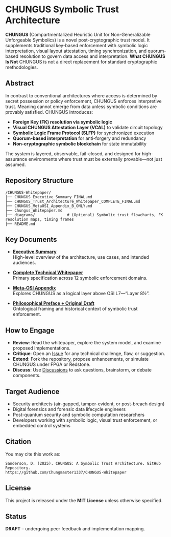 
# CHUNGUS Symbolic Trust Architecture

**CHUNGUS** (Compartmentalized Heuristic Unit for Non-Generalizable Unforgeable Symbolics) is a novel post-cryptographic trust model. It supplements traditional key-based enforcement with symbolic logic interpretation, visual layout attestation, timing synchronization, and quorum-based resolution to govern data access and interpretation.
**What CHUNGUS Is Not** CHUNGUS is not a direct replacement for standard cryptographic methodologies.
## Abstract

In contrast to conventional architectures where access is determined by secret possession or policy enforcement, CHUNGUS enforces interpretive trust. Meaning cannot emerge from data unless symbolic conditions are provably satisfied. CHUNGUS introduces:

- **Foreign Key (FK) resolution via symbolic logic**  
- **Visual CHUNGUS Attestation Layer (VCAL)** to validate circuit topology  
- **Symbolic Logic Frame Protocol (SLFP)** for synchronized execution  
- **Quorum-based interpretation** for anti-forgery and redundancy  
- **Non-cryptographic symbolic blockchain** for state immutability  

The system is layered, observable, fail-closed, and designed for high-assurance environments where trust must be externally provable—not just assumed.

## Repository Structure

```
/CHUNGUS-Whitepaper/
├── CHUNGUS_Executive_Summary_FINAL.md
├── CHUNGUS_Trust_Architecture_Whitepaper_COMPLETE_FINAL.md
├── CHUNGUS_MetaOSI_Appendix_B_ONLY.md
├── Chungus_Whitepaper.md
├── diagrams/              # (Optional) Symbolic trust flowcharts, FK resolution maps, timing frames
├── README.md
```

## Key Documents

- **[Executive Summary](CHUNGUS_Executive_Summary_FINAL.md)**  
  High-level overview of the architecture, use cases, and intended audiences.

- **[Complete Technical Whitepaper](CHUNGUS_Trust_Architecture_Whitepaper_COMPLETE_FINAL.md)**  
  Primary specification across 12 symbolic enforcement domains.

- **[Meta-OSI Appendix](CHUNGUS_MetaOSI_Appendix_B_ONLY.md)**  
  Explores CHUNGUS as a logical layer above OSI L7—“Layer 8½”.

- **[Philosophical Preface + Original Draft](Chungus_Whitepaper.md)**  
  Ontological framing and historical context of symbolic trust enforcement.

## How to Engage

- **Review**: Read the whitepaper, explore the system model, and examine proposed implementations.
- **Critique**: Open an [Issue](../../issues) for any technical challenge, flaw, or suggestion.
- **Extend**: Fork the repository, propose enhancements, or simulate CHUNGUS under FPGA or Redstone.
- **Discuss**: Use [Discussions](../../discussions) to ask questions, brainstorm, or debate components.

## Target Audience

- Security architects (air-gapped, tamper-evident, or post-breach design)
- Digital forensics and forensic data lifecycle engineers
- Post-quantum security and symbolic computation researchers
- Developers working with symbolic logic, visual trust enforcement, or embedded control systems

## Citation

You may cite this work as:

```
Sanderson, D. (2025). CHUNGUS: A Symbolic Trust Architecture. GitHub Repository.
https://github.com/Chungmaster1337/CHUNGUS-Whitepaper
```

## License

This project is released under the **MIT License** unless otherwise specified.

## Status

**DRAFT** – undergoing peer feedback and implementation mapping.
